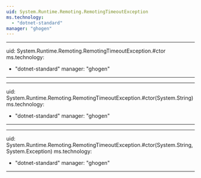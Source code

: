```yaml
---
uid: System.Runtime.Remoting.RemotingTimeoutException
ms.technology: 
  - "dotnet-standard"
manager: "ghogen"
---
```


---
uid: System.Runtime.Remoting.RemotingTimeoutException.#ctor
ms.technology: 
  - "dotnet-standard"
manager: "ghogen"
---

---
uid: System.Runtime.Remoting.RemotingTimeoutException.#ctor(System.String)
ms.technology: 
  - "dotnet-standard"
manager: "ghogen"
---

---
uid: System.Runtime.Remoting.RemotingTimeoutException.#ctor(System.String,System.Exception)
ms.technology: 
  - "dotnet-standard"
manager: "ghogen"
---
